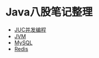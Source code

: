 # Java八股笔记整理
- [JUC并发编程](https://github.com/ShiYue1026/JavaStudy/blob/main/JUC/JUC.md)
- [JVM](https://github.com/ShiYue1026/JavaStudy/blob/main/JVM/JVM.md)
- [MySQL](https://github.com/ShiYue1026/JavaStudy/blob/main/MySQL/MySQL.md)
- [Redis](https://github.com/ShiYue1026/JavaStudy/blob/main/Redis/Redis.md)
